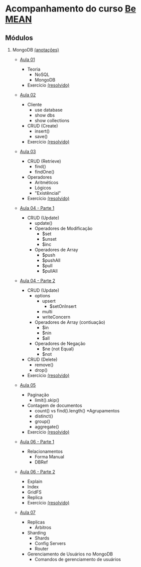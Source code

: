 # Acompanhamento do curso [Be MEAN](https://www.youtube.com/watch?v=-ccU_-OIka4&list=PL77JVjKTJT2jyVllJeO3TZV9D5cfSvSjR)

## Módulos

1. MongoDB [(anotações)](https://github.com/igorvidottof/curso-be-mean-instagram/tree/master/01-modulo-mongodb)
	* [Aula 01](https://www.youtube.com/watch?v=leYxsEAL_yY)
		* Teoria
			* NoSQL
			* MongoDB
		* Exercício [(resolvido)](https://github.com/igorvidottof/curso-be-mean-instagram/tree/master/01-modulo-mongodb/exercicios/aula-01)

	* [Aula 02](https://www.youtube.com/watch?v=PaNVk0V2UNI)
		* Cliente
			* use database
			* show dbs
			* show collections
		* CRUD (Create)
			* insert()
			* save()
		* Exercício [(resolvido)](https://github.com/igorvidottof/curso-be-mean-instagram/tree/master/01-modulo-mongodb/exercicios/aula-02)

	* [Aula 03](https://www.youtube.com/watch?v=cIHjA1hyPPY)
		* CRUD (Retrieve)
			* find()
			* findOne()
		* Operadores
			* Aritméticos
			* Lógicos
			* "Existêncial"
		* Exercício [(resolvido)](https://github.com/igorvidottof/curso-be-mean-instagram/tree/master/01-modulo-mongodb/exercicios/aula-03)

	* [Aula 04 - Parte 1](https://www.youtube.com/watch?v=ONzJsNbv15U)
		* CRUD (Update)
			* update()
			* Operadores de Modificação
				* $set
				* $unset
				* $inc
			* Operadores de Array
				* $push
				* $pushAll
				* $pull
				* $pullAll

	* [Aula 04 - Parte 2](https://www.youtube.com/watch?v=ozbmQb6SVQk)
		* CRUD (Update)
			* options
				* upsert
					* $setOnInsert
				* multi
				* writeConcern
			* Operadores de Array (contiuação)
				* $in
				* $nin
				* $all
			* Operadores de Negação
				* $ne (not Equal)
				* $not 
		* CRUD (Delete)
			* remove()
			* drop()
		* Exercício [(resolvido)](https://github.com/igorvidottof/curso-be-mean-instagram/tree/master/01-modulo-mongodb/exercicios/aula-04)

	* [Aula 05](https://www.youtube.com/watch?v=1eHc8reT_Vk)
		* Paginação
			* limit().skip()
		* Contagem de documentos
			* count() vs find().length()
		*Agrupamentos
			* distinct()
			* group()
			* aggregate()
		* Exercício [(resolvido)](https://github.com/igorvidottof/curso-be-mean-instagram/tree/master/01-modulo-mongodb/exercicios/aula-05)

	* [Aula 06 - Parte 1](https://www.youtube.com/watch?v=5bbWeEEzRQM)
		* Relacionamentos
			* Forma Manual
			* DBRef

	* [Aula 06 - Parte 2](https://www.youtube.com/watch?v=IXz4IL0da1k)
		* Explain
		* Index
		* GridFS
		* Replica
		* Exercício [(resolvido)](https://github.com/igorvidottof/curso-be-mean-instagram/tree/master/01-modulo-mongodb/exercicios/aula-06)

    * [Aula 07](https://www.youtube.com/watch?v=1ElYrkSIvII)
        * Replicas
            * Árbitros
        * Sharding
            * Shards
            * Config Servers
            * Router
        * Gerenciamento de Usuários no MongoDB
            * Comandos de gerenciamento de usuários

